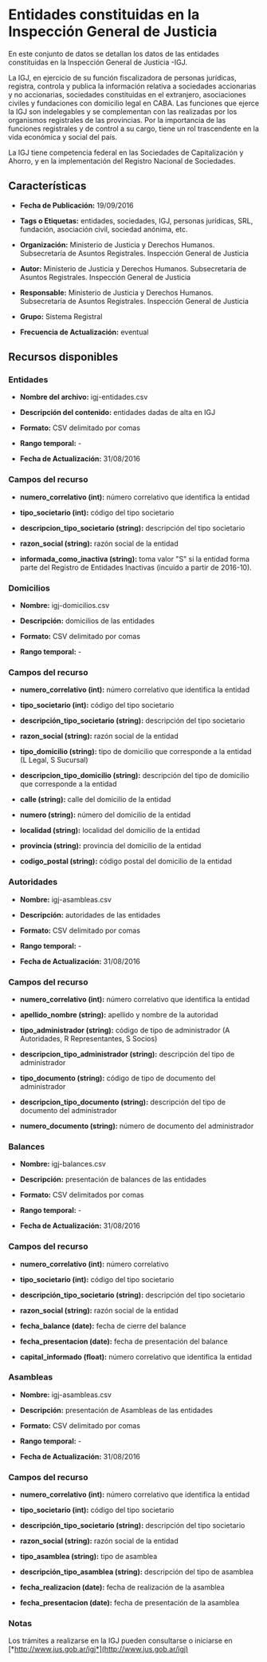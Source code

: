 Entidades constituidas en la Inspección General de Justicia
===========================================================

En este conjunto de datos se detallan los datos de las entidades constituidas en la Inspección General de Justicia -IGJ.

La IGJ, en ejercicio de su función fiscalizadora de personas jurídicas, registra, controla y publica la información relativa a sociedades accionarias y no accionarias, sociedades constituidas en el extranjero, asociaciones civiles y fundaciones con domicilio legal en CABA. Las funciones que ejerce la IGJ son indelegables y se complementan con las realizadas por los organismos registrales de las provincias. Por la importancia de las funciones registrales y de control a su cargo, tiene un rol trascendente en la vida económica y social del país.

La IGJ tiene competencia federal en las Sociedades de Capitalización y Ahorro, y en la implementación del Registro Nacional de Sociedades.

Características
---------------

-   **Fecha de Publicación:** 19/09/2016

-   **Tags o Etiquetas:** entidades, sociedades, IGJ, personas jurídicas, SRL, fundación, asociación civil, sociedad anónima, etc.

-   **Organización:** Ministerio de Justicia y Derechos Humanos. Subsecretaría de Asuntos Registrales. Inspección General de Justicia

-   **Autor:** Ministerio de Justicia y Derechos Humanos. Subsecretaría de Asuntos Registrales. Inspección General de Justicia

-   **Responsable:** Ministerio de Justicia y Derechos Humanos. Subsecretaría de Asuntos Registrales. Inspección General de Justicia
-   **Grupo:** Sistema Registral

-   **Frecuencia de Actualización:** eventual

Recursos disponibles
--------------------

### Entidades

-   **Nombre del archivo:** igj-entidades.csv

-   **Descripción del contenido:** entidades dadas de alta en IGJ

-   **Formato:** CSV delimitado por comas

-   **Rango temporal:** -

-   **Fecha de Actualización:** 31/08/2016

### Campos del recurso

-   **numero_correlativo (int):** número correlativo que identifica la entidad

-   **tipo_societario (int):** código del tipo societario

-   **descripcion_tipo_societario (string):** descripción del tipo societario

-   **razon_social (string):** razón social de la entidad

-   **informada_como_inactiva (string):** toma valor "S" si la entidad forma parte del Registro de Entidades Inactivas (incuído a partir de 2016-10).

### Domicilios

-   **Nombre:** igj-domicilios.csv

-   **Descripción:** domicilios de las entidades

-   **Formato:** CSV delimitado por comas

-   **Rango temporal:** -

### Campos del recurso

-   **numero\_correlativo (int):** número correlativo que identifica la entidad

-   **tipo\_societario (int):** código del tipo societario

-   **descripción\_tipo\_societario (string):** descripción del tipo societario

-   **razon\_social (string):** razón social de la entidad

-   **tipo\_domicilio (string):** tipo de domicilio que corresponde a la entidad (L Legal, S Sucursal)

-   **descripcion\_tipo\_domicilio (string):** descripción del tipo de domicilio que corresponde a la entidad

-   **calle (string):** calle del domicilio de la entidad

-   **numero (string):** número del domicilio de la entidad

-   **localidad (string):** localidad del domicilio de la entidad

-   **provincia (string):** provincia del domicilio de la entidad

-   **codigo\_postal (string):** código postal del domicilio de la entidad

### Autoridades

-   **Nombre:** igj-asambleas.csv

-   **Descripción:** autoridades de las entidades

-   **Formato:** CSV delimitado por comas

-   **Rango temporal:** -

-   **Fecha de Actualización:** 31/08/2016

### Campos del recurso

-   **numero\_correlativo (int):** número correlativo que identifica la entidad

-   **apellido\_nombre (string):** apellido y nombre de la autoridad

-   **tipo\_administrador (string):** código de tipo de administrador (A Autoridades, R Representantes, S Socios)

-   **descripcion\_tipo\_administrador (string):** descripción del tipo de administrador

-   **tipo\_documento (string):** código de tipo de documento del administrador

-   **descripcion\_tipo\_documento (string):** descripción del tipo de documento del administrador

-   **numero\_documento (string):** número de documento del administrador

### Balances

-   **Nombre:** igj-balances.csv

-   **Descripción:** presentación de balances de las entidades

-   **Formato:** CSV delimitados por comas

-   **Rango temporal:** -

-   **Fecha de Actualización:** 31/08/2016

### Campos del recurso

-   **numero\_correlativo (int):** número correlativo

-   **tipo\_societario (int):** código del tipo societario

-   **descripción\_tipo\_societario (string):** descripción del tipo societario

-   **razon\_social (string):** razón social de la entidad

-   **fecha\_balance (date):** fecha de cierre del balance

-   **fecha\_presentacion (date):** fecha de presentación del balance

-   **capital\_informado (float):** número correlativo que identifica la entidad

### Asambleas

-   **Nombre:** igj-asambleas.csv

-   **Descripción:** presentación de Asambleas de las entidades

-   **Formato:** CSV delimitado por comas

-   **Rango temporal:** -

-   **Fecha de Actualización:** 31/08/2016

### Campos del recurso

-   **numero\_correlativo (int):** número correlativo que identifica la entidad

-   **tipo\_societario (int):** código del tipo societario

-   **descripción\_tipo\_societario (string):** descripción del tipo societario

-   **razon\_social (string):** razón social de la entidad

-   **tipo\_asamblea (string):** tipo de asamblea

-   **descripción\_tipo\_asamblea (string):** descripción del tipo de asamblea

-   **fecha\_realizacion (date):** fecha de realización de la asamblea

-   **fecha\_presentacion (date):** fecha de presentación de la asamblea


### Notas

Los trámites a realizarse en la IGJ pueden consultarse o iniciarse en [*http://www.jus.gob.ar/igj*](http://www.jus.gob.ar/igj)
